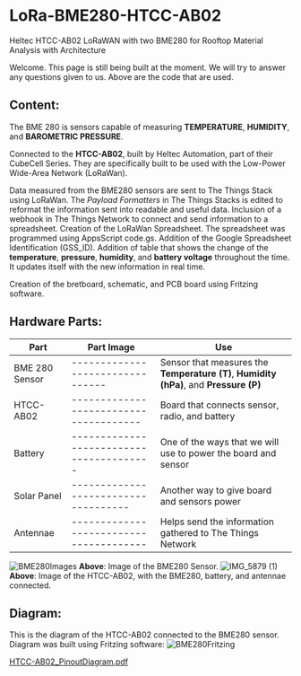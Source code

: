 # LoRa-BME280-HTCC-AB02 

Heltec HTCC-AB02 LoRaWAN with two BME280 for Rooftop Material Analysis with Architecture 

Welcome. This page is still being built at the moment. We will try to answer any questions given to us. Above are the code that are used. 
<br> 

## Content: 

The BME 280 is sensors capable of measuring **TEMPERATURE**, **HUMIDITY**, and **BAROMETRIC PRESSURE**. 

Connected to the **HTCC-AB02**, built by Heltec Automation, part of their CubeCell Series. They are specifically built to be used with the Low-Power Wide-Area Network (LoRaWan). 

Data measured from the BME280 sensors are sent to The Things Stack using LoRaWan. The *Payload Formatters* in The Things Stacks is edited to reformat the information sent into readable and useful data. 
Inclusion of a webhook in The Things Network to connect and send information to a spreadsheet. 
Creation of the LoRaWan Spreadsheet. The spreadsheet was programmed using AppsScript code.gs. Addition of the Google Spreadsheet Identification (GSS_ID). Addition of table that shows the change of the **temperature**, **pressure**, **humidity**, and **battery voltage** throughout the time. It updates itself with the new information in real time. 

Creation of the bretboard, schematic, and PCB board using Fritzing software. 
## Hardware Parts: 
| Part | Part Image | Use | 
|----------------|-------------------------------|----------|
|BME 280 Sensor |--------------------------------|Sensor that measures the **Temperature (T)**, **Humidity (hPa)**, and **Pressure (P)**| 
|HTCC-AB02|--------------------------------------|Board that connects sensor, radio, and battery| 
|Battery|----------------------------------------|One of the ways that we will use to power the board and sensor| 
|Solar Panel|------------------------------------|Another way to give board and sensors power| 
|Antennae|---------------------------------------|Helps send the information gathered to The Things Network| 

![BME280Images ](https://user-images.githubusercontent.com/19189152/200361392-ebb52e23-9a29-423e-adf1-9858b4552812.jpeg)
**Above**: Image of the BME280 Sensor. 
![IMG_5879 (1)](https://user-images.githubusercontent.com/19189152/200358666-001eae0a-c64b-4593-bc46-24464a87c1a0.jpeg)
**Above**: Image of the HTCC-AB02, with the BME280, battery, and antennae connected. 


## Diagram: 
This is the diagram of the HTCC-AB02 connected to the BME280 sensor. Diagram was built using Fritzing software: 
![BME280Fritzing](https://user-images.githubusercontent.com/19189152/200355749-81b0526c-638a-4737-a1f7-40e12526b8f6.jpg) 

[HTCC-AB02_PinoutDiagram.pdf](https://github.com/Community-Sensor-Lab/LoRa-BME280-HTCC-AB02/files/9953972/HTCC-AB02_PinoutDiagram.pdf)
